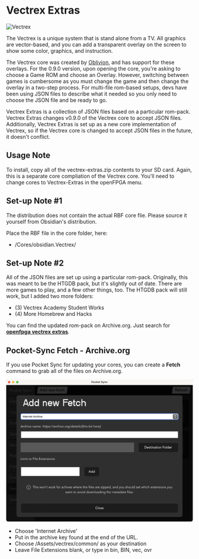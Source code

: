 # Vectrex Extras

![Vectrex](https://github.com/dyreschlock/pocket-platform-images/blob/main/pics/home/vectrex.png?raw=true)

The Vectrex is a unique system that is stand alone from a TV. All graphics are vector-based, and you can add a transparent overlay on the screen to show some color, graphics, and instruction.

The Vectrex core was created by <a href="https://github.com/obsidian-dot-dev">Oblivion</a>, and has support for these overlays. For the 0.9.0 version, upon opening the core, you're asking to choose a Game ROM and choose an Overlay. However, switching between games is cumbersome as you must change the game and then change the overlay in a two-step process. For multi-file rom-based setups, devs have been using JSON files to describe what it needed so you only need to choose the JSON file and be ready to go.

Vectrex Extras is a collection of JSON files based on a particular rom-pack. Vectrex Extras changes v0.9.0 of the Vectrex core to accept JSON files. Additionally, Vectrex Extras is set up as a new core implementation of Vectrex, so if the Vectrex core is changed to accept JSON files in the future, it doesn't conflict.

## Usage Note

To install, copy all of the vectrex-extras.zip contents to your SD card. Again, this is a separate core compliation of the Vectrex core. You'll need to change cores to Vectrex-Extras in the openFPGA menu.

## Set-up Note #1

The distribution does not contain the actual RBF core flie. Please source it yourself from Obsidian's distribution.

Place the RBF file in the core folder, here:
- /Cores/obsidian.Vectrex/


## Set-up Note #2

All of the JSON files are set up using a particular rom-pack. Originally, this was meant to be the HTGDB pack, but it's slightly out of date. There are more games to play, and a few other things, too. The HTGDB pack will still work, but I added two more folders:

- (3) Vectrex Academy Student Works
- (4) More Homebrew and Hacks

You can find the updated rom-pack on Archive.org.  Just search for <b><a href="https://archive.org/search?query=openfpga+vectrex+extras">openfpga vectrex extras</a></b>.

## Pocket-Sync Fetch - Archive.org

If you use Pocket Sync for updating your cores, you can create a <b>Fetch</b> command to grab all of the files on Archive.org.

<img src="pocket-sync-fetch.png" />

- Choose 'Internet Archive'
- Put in the archive key found at the end of the URL.
- Choose /Assets/vectrex/common/ as your destination
- Leave File Extensions blank, or type in bin, BIN, vec, ovr
